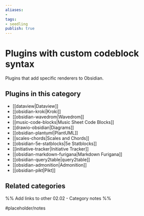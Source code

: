 ```yaml
---
aliases:
- 
tags: 
- seedling 
publish: true
---
```



# Plugins with custom codeblock syntax

Plugins that add specific renderers to Obsidian.

## Plugins in this category

- [[dataview|Dataview]]
- [[obsidian-kroki|Kroki]]
- [[obsidian-wavedrom|Wavedrom]]
- [[music-code-blocks|Music Sheet Code Blocks]]
- [[drawio-obsidian|Diagrams]]
- [[obsidian-plantuml|PlantUML]]
- [[scales-chords|Scales and Chords]]
- [[obsidian-5e-statblocks|5e Statblocks]]
- [[initiative-tracker|Initiative Tracker]]
- [[obsidian-markdown-furigana|Markdown Furigana]]
- [[obsidian-query2table|query2table]]
- [[obsidian-admonition|Admonition]]
- [[obsidian-pikt|Pikt]]

## Related categories

%% Add links to other 02.02 - Category notes %%

#placeholder/notes